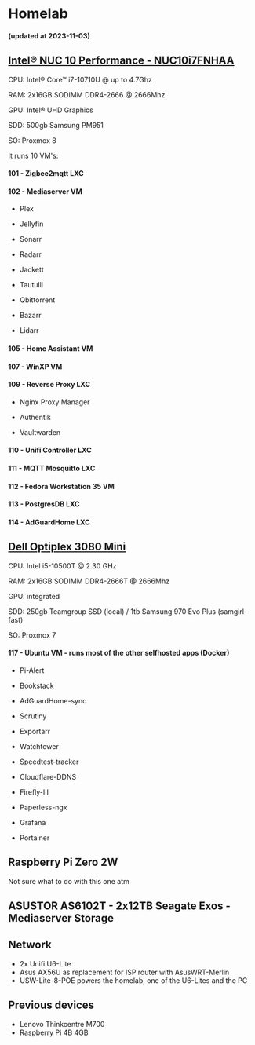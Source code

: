 # Homelab

#### (updated at 2023-11-03)

## [Intel® NUC 10 Performance - NUC10i7FNHAA](https://www.intel.com/content/www/us/en/products/sku/188813/intel-nuc-10-performance-mini-pc-nuc10i7fnhaa/specifications.html)

CPU: Intel® Core™ i7-10710U @ up to 4.7Ghz

RAM: 2x16GB SODIMM DDR4-2666 @ 2666Mhz

GPU: Intel® UHD Graphics

SDD: 500gb Samsung PM951

SO: Proxmox 8

It runs 10 VM's:

#### 101 - Zigbee2mqtt LXC

#### 102 - Mediaserver VM

- Plex

- Jellyfin

- Sonarr

- Radarr

- Jackett

- Tautulli

- Qbittorrent

- Bazarr

- Lidarr

#### 105 - Home Assistant VM

#### 107 - WinXP VM

#### 109 - Reverse Proxy LXC

- Nginx Proxy Manager

- Authentik

- Vaultwarden

#### 110 - Unifi Controller LXC

#### 111 - MQTT Mosquitto LXC

#### 112 - Fedora Workstation 35 VM

#### 113 - PostgresDB LXC

#### 114 - AdGuardHome LXC


## [Dell Optiplex 3080 Mini](https://www.dell.com/support/manuals/en-us/optiplex-3080-micro/optiplex3080_micro_specs/technical-specifications?guid=guid-26cc9b57-795f-4689-8649-667d70d1f3bd&lang=en-us)

CPU: Intel i5-10500T @ 2.30 GHz

RAM: 2x16GB SODIMM DDR4-2666T @ 2666Mhz

GPU: integrated

SDD: 250gb Teamgroup SSD (local) / 1tb Samsung 970 Evo Plus (samgirl-fast)

SO: Proxmox 7

#### 117 - Ubuntu VM - runs most of the other selfhosted apps (Docker)

- Pi-Alert

- Bookstack

- AdGuardHome-sync

- Scrutiny

- Exportarr

- Watchtower

- Speedtest-tracker

- Cloudflare-DDNS

- Firefly-III

- Paperless-ngx

- Grafana

- Portainer

## Raspberry Pi Zero 2W

Not sure what to do with this one atm

## ASUSTOR AS6102T - 2x12TB Seagate Exos - Mediaserver Storage

## Network

- 2x Unifi U6-Lite
- Asus AX56U as replacement for ISP router with AsusWRT-Merlin
- USW-Lite-8-POE powers the homelab, one of the U6-Lites and the PC

## Previous devices
- Lenovo Thinkcentre M700
- Raspberry Pi 4B 4GB